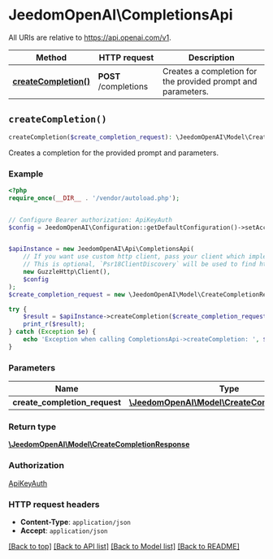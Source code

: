 # JeedomOpenAI\CompletionsApi

All URIs are relative to https://api.openai.com/v1.

Method | HTTP request | Description
------------- | ------------- | -------------
[**createCompletion()**](CompletionsApi.md#createCompletion) | **POST** /completions | Creates a completion for the provided prompt and parameters.


## `createCompletion()`

```php
createCompletion($create_completion_request): \JeedomOpenAI\Model\CreateCompletionResponse
```

Creates a completion for the provided prompt and parameters.

### Example

```php
<?php
require_once(__DIR__ . '/vendor/autoload.php');


// Configure Bearer authorization: ApiKeyAuth
$config = JeedomOpenAI\Configuration::getDefaultConfiguration()->setAccessToken('YOUR_ACCESS_TOKEN');


$apiInstance = new JeedomOpenAI\Api\CompletionsApi(
    // If you want use custom http client, pass your client which implements `Psr\Http\Client\ClientInterface`.
    // This is optional, `Psr18ClientDiscovery` will be used to find http client. For instance `GuzzleHttp\Client` implements that interface
    new GuzzleHttp\Client(),
    $config
);
$create_completion_request = new \JeedomOpenAI\Model\CreateCompletionRequest(); // \JeedomOpenAI\Model\CreateCompletionRequest

try {
    $result = $apiInstance->createCompletion($create_completion_request);
    print_r($result);
} catch (Exception $e) {
    echo 'Exception when calling CompletionsApi->createCompletion: ', $e->getMessage(), PHP_EOL;
}
```

### Parameters

Name | Type | Description  | Notes
------------- | ------------- | ------------- | -------------
 **create_completion_request** | [**\JeedomOpenAI\Model\CreateCompletionRequest**](../Model/CreateCompletionRequest.md)|  |

### Return type

[**\JeedomOpenAI\Model\CreateCompletionResponse**](../Model/CreateCompletionResponse.md)

### Authorization

[ApiKeyAuth](../../README.md#ApiKeyAuth)

### HTTP request headers

- **Content-Type**: `application/json`
- **Accept**: `application/json`

[[Back to top]](#) [[Back to API list]](../../README.md#endpoints)
[[Back to Model list]](../../README.md#models)
[[Back to README]](../../README.md)

